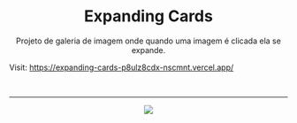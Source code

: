 <h1 align="center"> Expanding Cards </h1>

<p align="center"> Projeto de galeria de imagem onde quando uma imagem é clicada ela se expande.

Visit: https://expanding-cards-p8ulz8cdx-nscmnt.vercel.app/

</br> <hr>

<p align = "center"><img src= "./.github/expandingCards.gif"></p>

<!-- ![imagens gif](./.github/expandingCards.gif) -->
